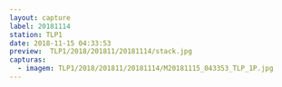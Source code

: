 ```yaml
---
layout: capture
label: 20181114
station: TLP1
date: 2018-11-15 04:33:53
preview:  TLP1/2018/201811/20181114/stack.jpg
capturas:
  - imagem: TLP1/2018/201811/20181114/M20181115_043353_TLP_1P.jpg
---
```


